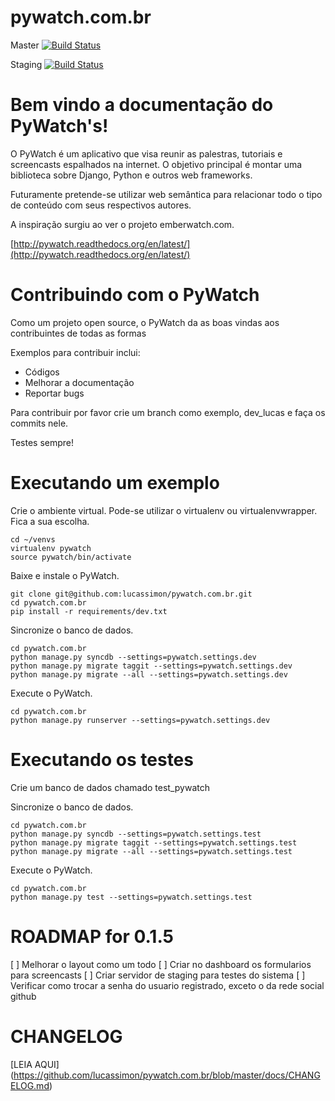 pywatch.com.br
==============


Master
[![Build Status](https://travis-ci.org/lucassimon/pywatch.com.br.png?branch=master)](https://travis-ci.org/lucassimon/pywatch.com.br)

Staging
[![Build Status](https://travis-ci.org/lucassimon/pywatch.com.br.png?branch=staging)](https://travis-ci.org/lucassimon/pywatch.com.br)

Bem vindo a documentação do PyWatch's!
======================================

O PyWatch é um aplicativo que visa reunir as palestras, tutoriais e screencasts espalhados
na internet. O objetivo principal é montar uma biblioteca sobre Django, Python e outros web frameworks.

Futuramente pretende-se utilizar web semântica para relacionar todo o tipo de conteúdo com seus respectivos
autores.

A inspiração surgiu ao ver o projeto emberwatch.com.

[http://pywatch.readthedocs.org/en/latest/](http://pywatch.readthedocs.org/en/latest/)

Contribuindo com o PyWatch
==========================

Como um projeto open source, o PyWatch da as boas vindas aos contribuintes de todas as formas

Exemplos para contribuir inclui:

* Códigos
* Melhorar a documentação
* Reportar bugs

Para contribuir por favor crie um branch como exemplo, dev_lucas e faça os commits nele.

Testes sempre!

Executando um exemplo
=====================

Crie o ambiente virtual.
Pode-se utilizar o virtualenv ou virtualenvwrapper. Fica a sua escolha.


    cd ~/venvs
    virtualenv pywatch
    source pywatch/bin/activate


Baixe e instale o PyWatch.

    git clone git@github.com:lucassimon/pywatch.com.br.git
    cd pywatch.com.br
    pip install -r requirements/dev.txt

Sincronize o banco de dados.

    cd pywatch.com.br
    python manage.py syncdb --settings=pywatch.settings.dev
    python manage.py migrate taggit --settings=pywatch.settings.dev
    python manage.py migrate --all --settings=pywatch.settings.dev


Execute o PyWatch.

    cd pywatch.com.br
    python manage.py runserver --settings=pywatch.settings.dev

Executando os testes
====================

Crie um banco de dados chamado test_pywatch

Sincronize o banco de dados.

    cd pywatch.com.br
    python manage.py syncdb --settings=pywatch.settings.test
    python manage.py migrate taggit --settings=pywatch.settings.test
    python manage.py migrate --all --settings=pywatch.settings.test


Execute o PyWatch.

    cd pywatch.com.br
    python manage.py test --settings=pywatch.settings.test


ROADMAP for 0.1.5
=================

[ ] Melhorar o layout como um todo
[ ] Criar no dashboard os formularios para screencasts
[ ] Criar servidor de staging para testes do sistema
[ ] Verificar como trocar a senha do usuario registrado, exceto o da rede social github

CHANGELOG
=========

[LEIA AQUI] (https://github.com/lucassimon/pywatch.com.br/blob/master/docs/CHANGELOG.md)
